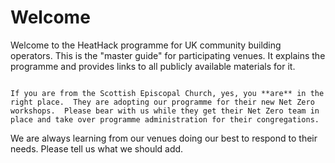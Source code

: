 # Welcome

Welcome to the HeatHack programme for UK community building operators.  This is the "master guide" for participating venues.  It explains the programme and provides links to all publicly available materials for it. 

```{admonition} Scottish Episcopal Church

If you are from the Scottish Episcopal Church, yes, you **are** in the right place.  They are adopting our programme for their new Net Zero workshops.  Please bear with us while they get their Net Zero team in place and take over programme administration for their congregations.
```
 
We are always learning from our venues doing our best to respond to their needs.  Please tell us what we should add.  
<!-- 
```{note}
Originally this website had supplementary reading materials for the programme.  We  are currently rewriting it to contain almost everything, pointing to Google documents for the rest, to make our programme less confusing.  Please bear with us while we do this. 
```
 -->
